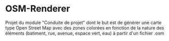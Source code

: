 # OSM-Renderer
Projet du module "Conduite de projet" dont le but est de générer une carte type Open Street Map avec des zones colorées en fonction de la nature des éléments (batiment, rue, avenue, espace vert, eau) à partir d'un fichier .osm
